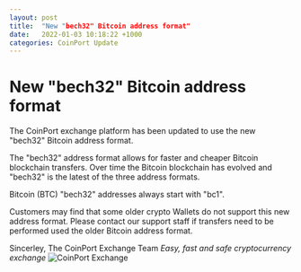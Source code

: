 ```yaml
---
layout: post
title:  "New "bech32" Bitcoin address format"
date:   2022-01-03 10:18:22 +1000
categories: CoinPort Update
---
```


# New "bech32" Bitcoin address format

The CoinPort exchange platform has been updated to use the new "bech32" Bitcoin address format.

The "bech32" address format allows for faster and cheaper Bitcoin blockchain transfers. Over time the Bitcoin blockchain has evolved and "bech32" is the latest of the three address formats.

Bitcoin (BTC) "bech32" addresses always start with "bc1".

Customers may find that some older crypto Wallets do not support this new address format. Please contact our support staff if transfers need to be performed used the older Bitcoin address format.

Sincerley,
The CoinPort Exchange Team
*Easy, fast and safe cryptocurrency exchange*
![CoinPort Exchange](image/coinport.png)
